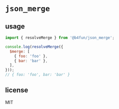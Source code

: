 # `json_merge`

## usage

```javascript
import { resolveMerge } from '@b4fun/json_merge';

console.log(resolveMerge({
  $merge: [
    { foo: 'foo' },
    { bar: 'bar' },
  ],
}));
// { foo: 'foo', bar: 'bar' }
```

## license

MIT
